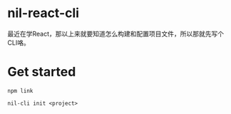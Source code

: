 # nil-react-cli

最近在学React，那以上来就要知道怎么构建和配置项目文件，所以那就先写个CLI咯。

# Get started
`npm link`

`nil-cli init <project>`
